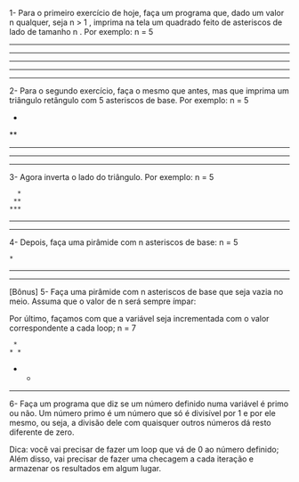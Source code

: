 1- Para o primeiro exercício de hoje, faça um programa que, dado um valor n qualquer, seja n > 1 , imprima na tela um quadrado feito de asteriscos de lado de tamanho n . Por exemplo:
  n = 5

  *****
  *****
  *****
  *****
  *****

2- Para o segundo exercício, faça o mesmo que antes, mas que imprima um triângulo retângulo com 5 asteriscos de base. Por exemplo:
  n = 5

  *
  **
  ***
  ****
  *****

3- Agora inverta o lado do triângulo. Por exemplo:
  n = 5

      *
     **
    ***
   ****
  *****

4- Depois, faça uma pirâmide com n asteriscos de base:
  n = 5

    *
   ***
  *****

[Bônus] 5- Faça uma pirâmide com n asteriscos de base que seja vazia no meio. Assuma que o valor de n será sempre ímpar:

  Por último, façamos com que a variável seja incrementada com o valor correspondente a cada loop;
  n = 7

     *
    * *
   *   *
  *******

6- Faça um programa que diz se um número definido numa variável é primo ou não.
  Um número primo é um número que só é divisível por 1 e por ele mesmo, ou seja, a divisão dele com quaisquer outros números dá resto diferente de zero.
  
  Dica: você vai precisar de fazer um loop que vá de 0 ao número definido; Além disso, vai precisar de fazer uma checagem a cada iteração e armazenar os resultados em algum lugar.
